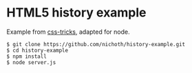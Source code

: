 # HTML5 history example

Example from [css-tricks](https://css-tricks.com/using-the-html5-history-api/), adapted for node.


    $ git clone https://github.com/nichoth/history-example.git
    $ cd history-example
    $ npm install
    $ node server.js

